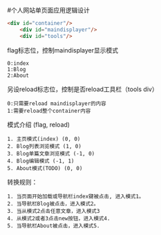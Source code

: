 #个人网站单页面应用逻辑设计

```html
<div id="container"/>
	<div id="maindisplayer"/>
	<div id="tools"/>
```

flag标志位，控制maindisplayer显示模式
```
0:index
1:Blog
2:About
```
另设reload标志位，控制是否reload工具栏（tools div）
```
0:只需要reload maindisplayer的内容
1:需要reload整个container内容
```

模式介绍 (flag, reload)
```
1. 主页模式(index) (0, 0)
2. Blog列表浏览模式 (1, 0)
3. Blog单篇文章浏览模式 (-1, 0)
4. Blog编辑模式 (-1, 1)
5. About模式(TODO) (0, 0)
```
转换规则：
```
1. 当页面开始加载或导航栏index键被点击, 进入模式1。
2. 当导航栏Blog被点击，进入模式2。
3. 当从模式2点击任意文章，进入模式3
4. 从模式2或者3点击new按钮，进入模式4.
5. 当导航栏About被点击，进入模式5.
```